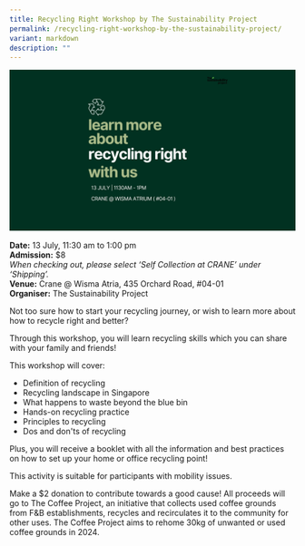 ```yaml
---
title: Recycling Right Workshop by The Sustainability Project
permalink: /recycling-right-workshop-by-the-sustainability-project/
variant: markdown
description: ""
---
```

![](/images/Workshop%20&amp;%20Talks/Recycling_Right_The_Sustainability_Project.png)

**Date:** 13 July, 11:30 am to 1:00 pm<br>
**Admission:** $8
<br>*When checking out, please select ‘Self Collection at CRANE’ under ‘Shipping’.*
<br>
**Venue:** Crane @ Wisma Atria, 435 Orchard Road, #04-01 <br>
**Organiser:** The Sustainability Project

Not too sure how to start your recycling journey, or wish to learn more about how to recycle right and better? 

Through this workshop, you will learn recycling skills which you can share with your family and friends!

This workshop will cover:
* Definition of recycling
* Recycling landscape in Singapore
* What happens to waste beyond the blue bin
* Hands-on recycling practice
* Principles to recycling
* Dos and don'ts of recycling

Plus, you will receive a booklet with all the information and best practices on how to set up your home or office recycling point!

This activity is suitable for participants with mobility issues.

Make a $2 donation to contribute towards a good cause! All proceeds will go to The Coffee Project, an initiative that collects used coffee grounds from F&amp;B establishments, recycles and recirculates it to the community for other uses. The Coffee Project aims to rehome 30kg of unwanted or used coffee grounds in 2024.  
